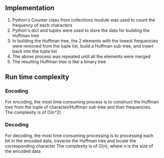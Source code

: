 ## Implementation
1. Python's Counter class from collections module was used to count the frequency of each characters
1. Python's dict and tuples were used to store the data for building the Huffman tree
1. In building the Huffman tree, the 2 elements with the lowest frequencies were removed from the tuple list, build a Huffman sub-tree, and insert back into the tuple list
1. The above process was repeated until all the elements were merged
1. The resulting Huffman tree is like a binary tree

## Run time complexity

### Encoding
For encoding, the most time consuming process is to construct the Huffman tree from the tuple of character/Huffman sub-tree and their frequencies.
The complexity is of O(n^2)

### Decoding
For decoding, the most time consuming processing is to processing each bit in the encoded data, traverse the Huffman tree and locate the corresponding character
The complexity is of O(n), where n is the size of the encoded data

